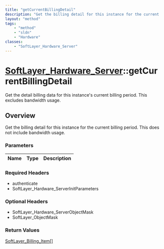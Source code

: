 ```yaml
---
title: "getCurrentBillingDetail"
description: "Get the billing detail for this instance for the current billing period. This does not include bandwidth usage."
layout: "method"
tags:
    - "method"
    - "sldn"
    - "Hardware"
classes:
    - "SoftLayer_Hardware_Server"
---
```

# [SoftLayer_Hardware_Server](/reference/services/SoftLayer_Hardware_Server)::getCurrentBillingDetail

Get the detail billing data for this instance's current billing period. This excludes bandwidth usage.


## Overview 
Get the billing detail for this instance for the current billing period. This does not include bandwidth usage. 

### Parameters 
|Name | Type | Description |
| --- | --- | --- |


### Required Headers
* authenticate
* SoftLayer_Hardware_ServerInitParameters

### Optional Headers
* SoftLayer_Hardware_ServerObjectMask
* SoftLayer_ObjectMask

### Return Values
<a href='/reference/datatypes/SoftLayer_Billing_Item'>SoftLayer_Billing_Item[] </a>

